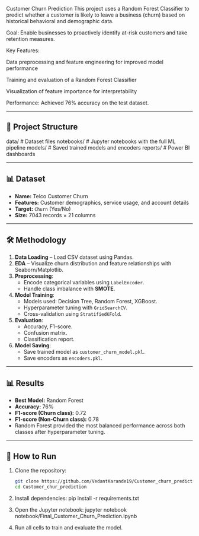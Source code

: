 Customer Churn Prediction
This project uses a Random Forest Classifier to predict whether a customer is likely to leave a business (churn) based on historical behavioral and demographic data.

Goal: Enable businesses to proactively identify at-risk customers and take retention measures.

Key Features:

Data preprocessing and feature engineering for improved model performance

Training and evaluation of a Random Forest Classifier

Visualization of feature importance for interpretability

Performance: Achieved 76% accuracy on the test dataset.

---

## 📂 Project Structure
data/ # Dataset files
notebooks/ # Jupyter notebooks with the full ML pipeline
models/ # Saved trained models and encoders
reports/ # Power BI dashboards


---

## 📊 Dataset
- **Name:** Telco Customer Churn
- **Features:** Customer demographics, service usage, and account details
- **Target:** `Churn` (Yes/No)
- **Size:** 7043 records × 21 columns

---

## 🛠 Methodology
1. **Data Loading** – Load CSV dataset using Pandas.
2. **EDA** – Visualize churn distribution and feature relationships with Seaborn/Matplotlib.
3. **Preprocessing**:
   - Encode categorical variables using `LabelEncoder`.
   - Handle class imbalance with **SMOTE**.
4. **Model Training**:
   - Models used: Decision Tree, Random Forest, XGBoost.
   - Hyperparameter tuning with `GridSearchCV`.
   - Cross-validation using `StratifiedKFold`.
5. **Evaluation**:
   - Accuracy, F1-score.
   - Confusion matrix.
   - Classification report.
6. **Model Saving**:
   - Save trained model as `customer_churn_model.pkl`.
   - Save encoders as `encoders.pkl`.

---

## 📊 Results
- **Best Model:** Random Forest  
- **Accuracy:** 76%  
- **F1-score (Churn class):** 0.72  
- **F1-score (Non-Churn class):** 0.78  
- Random Forest provided the most balanced performance across both classes after hyperparameter tuning.

---

## 🚀 How to Run
1. Clone the repository:
   ```bash
   git clone https://github.com/VedantKarande19/Customer_churn_prediction.git
   cd Customer_chur_prediction

2. Install dependencies:
   pip install -r requirements.txt


3. Open the Jupyter notebook:
   jupyter notebook notebook/Final_Customer_Churn_Prediction.ipynb

4. Run all cells to train and evaluate the model.
